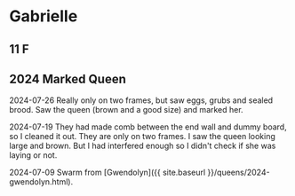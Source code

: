 # Gabrielle

## 11 F

## 2024 Marked Queen

2024-07-26 Really only on two frames, but saw eggs, grubs and sealed brood.  Saw the queen (brown and a good size) and marked her.  

2024-07-19 They had made comb between the end wall and dummy board, so I cleaned it out.  They are only on two frames.  I saw the queen looking large and brown.  But I had interfered enough so I didn't check if she was laying or not. 

2024-07-09 Swarm from [Gwendolyn]({{ site.baseurl }}/queens/2024-gwendolyn.html).
